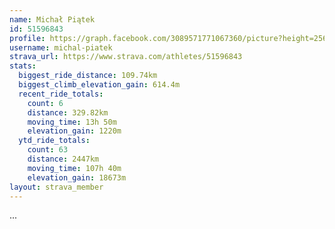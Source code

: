 ```yaml
---
name: Michał Piątek
id: 51596843
profile: https://graph.facebook.com/3089571771067360/picture?height=256&width=256
username: michal-piatek
strava_url: https://www.strava.com/athletes/51596843
stats:
  biggest_ride_distance: 109.74km
  biggest_climb_elevation_gain: 614.4m
  recent_ride_totals:
    count: 6
    distance: 329.82km
    moving_time: 13h 50m
    elevation_gain: 1220m
  ytd_ride_totals:
    count: 63
    distance: 2447km
    moving_time: 107h 40m
    elevation_gain: 18673m
layout: strava_member
--- 
```

...
